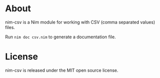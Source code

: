 About
=====

nim-csv is a Nim module for working with CSV (comma separated values) files.

Run `nim doc csv.nim` to generate a documentation file.

License
=======

nim-csv is released under the MIT open source license.
